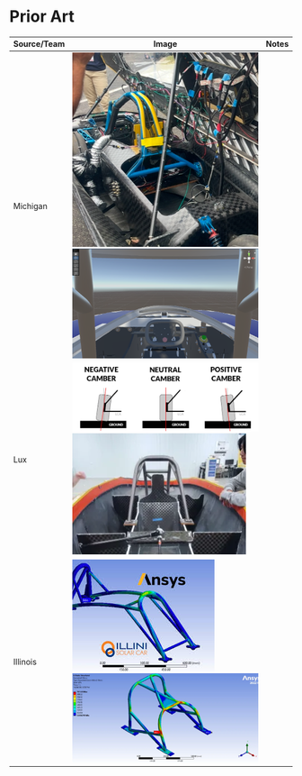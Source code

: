 # Prior Art

| Source/Team | Image                                                                                                                     | Notes |
| ----------- | ------------------------------------------------------------------------------------------------------------------------- | ----- |
| Michigan    | <img src="../../.gitbook/assets/image (1) (1).png" alt="" data-size="original">![](<../../.gitbook/assets/image (2).png>) |       |
| Lux         | <img src="../../.gitbook/assets/image (3).png" alt="" data-size="original">![](<../../.gitbook/assets/image (4).png>)     |       |
| Illinois    | <img src="../../.gitbook/assets/image (55).png" alt="" data-size="original">![](<../../.gitbook/assets/image (56).png>)   |       |

